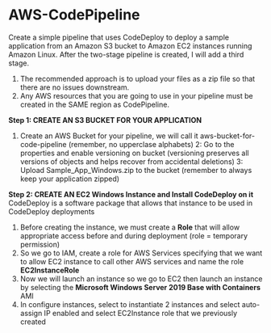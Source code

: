 # AWS-CodePipeline

Create a simple pipeline that uses CodeDeploy to deploy a sample application from an Amazon S3 bucket to Amazon EC2 instances running Amazon Linux. After the two-stage pipeline is created, I will add a third stage.

1. The recommended approach is to upload your files as a zip file so that there are no issues downstream.
2. Any AWS resources that you are going to use in your pipeline must be created in the SAME region as CodePipeline.

__Step 1: CREATE AN S3 BUCKET FOR YOUR APPLICATION__
1. Create an AWS Bucket for your pipeline, we will call it aws-bucket-for-code-pipeline (remember, no upperclase alphabets)
2: Go to the properties and enable versioning on bucket (versioning preserves all versions of objects and helps recover from accidental deletions)
3: Upload Sample_App_Windows.zip to the bucket (remember to always keep your application zipped)

__Step 2: CREATE AN EC2 Windows Instance and Install CodeDeploy on it__
CodeDeploy is a software package that allows that instance to be used in CodeDeploy deployments

1. Before creating the instance, we must create a __Role__ that will allow appropriate access before and during deployment (role = temporary permission)
2. So we go to IAM, create a role for AWS Services specifying that we want to allow EC2 instance to call other AWS services and name the role __EC2InstanceRole__
3. Now we will launch an instance so we go to EC2 then launch an instance by selecting the __Microsoft Windows Server 2019 Base with Containers__ AMI
4. In configure instances, select to instantiate 2 instances and select auto-assign IP enabled and select EC2Instance role that we previously created



